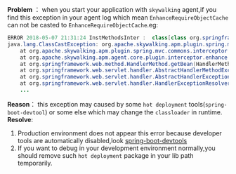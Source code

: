 **Problem** ：
when you start your application with `skywalking` agent,if you find this exception in your agent log which mean `EnhanceRequireObjectCache` can not be casted to `EnhanceRequireObjectCache`.eg:
```java
ERROR 2018-05-07 21:31:24 InstMethodsInter :  class[class org.springframework.web.method.HandlerMethod] after method[getBean] intercept failure
java.lang.ClassCastException: org.apache.skywalking.apm.plugin.spring.mvc.commons.EnhanceRequireObjectCache cannot be cast to org.apache.skywalking.apm.plugin.spring.mvc.commons.EnhanceRequireObjectCache
	at org.apache.skywalking.apm.plugin.spring.mvc.commons.interceptor.GetBeanInterceptor.afterMethod(GetBeanInterceptor.java:45)
	at org.apache.skywalking.apm.agent.core.plugin.interceptor.enhance.InstMethodsInter.intercept(InstMethodsInter.java:105)
	at org.springframework.web.method.HandlerMethod.getBean(HandlerMethod.java)
	at org.springframework.web.servlet.handler.AbstractHandlerMethodExceptionResolver.shouldApplyTo(AbstractHandlerMethodExceptionResolver.java:47)
	at org.springframework.web.servlet.handler.AbstractHandlerExceptionResolver.resolveException(AbstractHandlerExceptionResolver.java:131)
	at org.springframework.web.servlet.handler.HandlerExceptionResolverComposite.resolveException(HandlerExceptionResolverComposite.java:76)
	...
```

**Reason**：
this exception may caused by some `hot deployment` tools(`spring-boot-devtool`) or some else which may change the  `classloader` in runtime.
**Resolve**: 
1. Production environment does not appear this error because developer tools are automatically disabled,look [spring-boot-devtools](https://docs.spring.io/spring-boot/docs/current/reference/html/using-boot-devtools.html)
2. If you want to debug in your development environment normally,you should remove such `hot deployment` package in your lib path temporarily.
